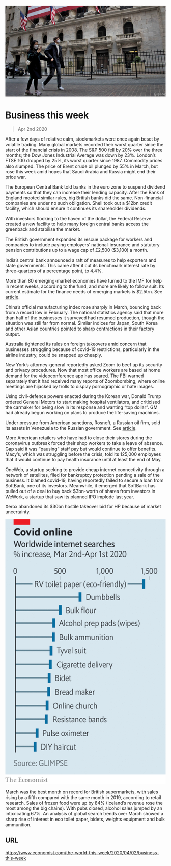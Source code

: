 ![](./images/20200404_WWP501.jpg)

# Business this week

> Apr 2nd 2020

After a few days of relative calm, stockmarkets were once again beset by volatile trading. Many global markets recorded their worst quarter since the start of the financial crisis in 2008. The S&P 500 fell by 20% over the three months; the Dow Jones Industrial Average was down by 23%. London’s FTSE 100 dropped by 25%, its worst quarter since 1987. Commodity prices also slumped. The price of Brent crude oil plunged by 55% in March, but rose this week amid hopes that Saudi Arabia and Russia might end their price war.

The European Central Bank told banks in the euro zone to suspend dividend payments so that they can increase their lending capacity. After the Bank of England mooted similar rules, big British banks did the same. Non-financial companies are under no such obligation. Shell took out a $12bn credit facility, which should ensure it continues its shareholder dividends.

With investors flocking to the haven of the dollar, the Federal Reserve created a new facility to help many foreign central banks access the greenback and stabilise the market.

The British government expanded its rescue package for workers and companies to include paying employers’ national-insurance and statutory pension contributions up to a wage cap of £2,500 ($3,100) a month.

India’s central bank announced a raft of measures to help exporters and state governments. This came after it cut its benchmark interest rate by three-quarters of a percentage point, to 4.4%.

More than 80 emerging-market economies have turned to the IMF for help in recent weeks, according to the fund, and more are likely to follow suit. Its current estimate for the finance needs of emerging markets is $2.5trn. See [article](https://www.economist.com//finance-and-economics/2020/04/04/emerging-market-lockdowns-match-rich-world-ones-the-handouts-do-not).

China’s official manufacturing index rose sharply in March, bouncing back from a record low in February. The national statistics agency said that more than half of the businesses it surveyed had resumed production, though the situation was still far from normal. Similar indices for Japan, South Korea and other Asian countries pointed to sharp contractions in their factory output.

Australia tightened its rules on foreign takeovers amid concern that businesses struggling because of covid-19 restrictions, particularly in the airline industry, could be snapped up cheaply.

New York’s attorney-general reportedly asked Zoom to beef up its security and privacy procedures. Now that most office workers are based at home demand for the videoconference app has soared. The FBI warned separately that it had received many reports of Zoombombing, where online meetings are hijacked by trolls to display pornographic or hate images.

Using civil-defence powers enacted during the Korean war, Donald Trump ordered General Motors to start making hospital ventilators, and criticised the carmaker for being slow in its response and wanting “top dollar”. GM had already begun working on plans to produce the life-saving machines.

Under pressure from American sanctions, Rosneft, a Russian oil firm, sold its assets in Venezuela to the Russian government. See [article](https://www.economist.com//leaders/2020/04/02/why-putins-favourite-oil-firm-dumped-its-venezuelan-assets).

More American retailers who have had to close their stores during the coronavirus outbreak forced their shop workers to take a leave of absence. Gap said it was “pausing” staff pay but would continue to offer benefits. Macy’s, which was struggling before the crisis, told its 125,000 employees that it would continue to pay health insurance until at least the end of May.

OneWeb, a startup seeking to provide cheap internet connectivity through a network of satellites, filed for bankruptcy protection pending a sale of the business. It blamed covid-19, having reportedly failed to secure a loan from SoftBank, one of its investors. Meanwhile, it emerged that SoftBank has pulled out of a deal to buy back $3bn-worth of shares from investors in WeWork, a startup that saw its planned IPO implode last year.

Xerox abandoned its $30bn hostile takeover bid for  HP because of market uncertainty.

![](./images/20200404_WWC095.png)

March was the best month on record for British supermarkets, with sales rising by a fifth compared with the same month in 2019, according to retail research. Sales of frozen food were up by 84% (Iceland’s revenue rose the most among the big chains). With pubs closed, alcohol sales jumped by an intoxicating 67%. An analysis of global search trends over March showed a sharp rise of interest in eco toilet paper, bidets, weights equipment and bulk ammunition.

## URL

https://www.economist.com/the-world-this-week/2020/04/02/business-this-week
